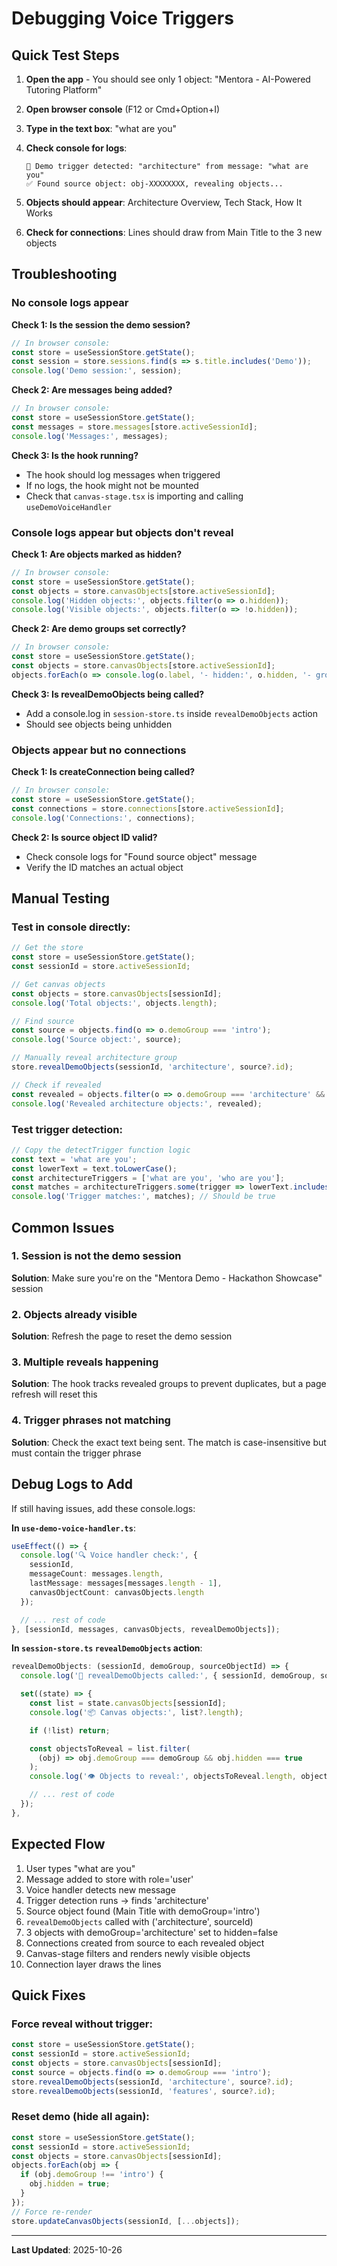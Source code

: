 # Debugging Voice Triggers

## Quick Test Steps

1. **Open the app** - You should see only 1 object: "Mentora - AI-Powered Tutoring Platform"

2. **Open browser console** (F12 or Cmd+Option+I)

3. **Type in the text box**: "what are you"

4. **Check console for logs**:
   ```
   🎯 Demo trigger detected: "architecture" from message: "what are you"
   ✅ Found source object: obj-XXXXXXXX, revealing objects...
   ```

5. **Objects should appear**: Architecture Overview, Tech Stack, How It Works

6. **Check for connections**: Lines should draw from Main Title to the 3 new objects

## Troubleshooting

### No console logs appear

**Check 1: Is the session the demo session?**
```javascript
// In browser console:
const store = useSessionStore.getState();
const session = store.sessions.find(s => s.title.includes('Demo'));
console.log('Demo session:', session);
```

**Check 2: Are messages being added?**
```javascript
// In browser console:
const store = useSessionStore.getState();
const messages = store.messages[store.activeSessionId];
console.log('Messages:', messages);
```

**Check 3: Is the hook running?**
- The hook should log messages when triggered
- If no logs, the hook might not be mounted
- Check that `canvas-stage.tsx` is importing and calling `useDemoVoiceHandler`

### Console logs appear but objects don't reveal

**Check 1: Are objects marked as hidden?**
```javascript
// In browser console:
const store = useSessionStore.getState();
const objects = store.canvasObjects[store.activeSessionId];
console.log('Hidden objects:', objects.filter(o => o.hidden));
console.log('Visible objects:', objects.filter(o => !o.hidden));
```

**Check 2: Are demo groups set correctly?**
```javascript
// In browser console:
const store = useSessionStore.getState();
const objects = store.canvasObjects[store.activeSessionId];
objects.forEach(o => console.log(o.label, '- hidden:', o.hidden, '- group:', o.demoGroup));
```

**Check 3: Is revealDemoObjects being called?**
- Add a console.log in `session-store.ts` inside `revealDemoObjects` action
- Should see objects being unhidden

### Objects appear but no connections

**Check 1: Is createConnection being called?**
```javascript
// In browser console:
const store = useSessionStore.getState();
const connections = store.connections[store.activeSessionId];
console.log('Connections:', connections);
```

**Check 2: Is source object ID valid?**
- Check console logs for "Found source object" message
- Verify the ID matches an actual object

## Manual Testing

### Test in console directly:

```javascript
// Get the store
const store = useSessionStore.getState();
const sessionId = store.activeSessionId;

// Get canvas objects
const objects = store.canvasObjects[sessionId];
console.log('Total objects:', objects.length);

// Find source
const source = objects.find(o => o.demoGroup === 'intro');
console.log('Source object:', source);

// Manually reveal architecture group
store.revealDemoObjects(sessionId, 'architecture', source?.id);

// Check if revealed
const revealed = objects.filter(o => o.demoGroup === 'architecture' && !o.hidden);
console.log('Revealed architecture objects:', revealed);
```

### Test trigger detection:

```javascript
// Copy the detectTrigger function logic
const text = 'what are you';
const lowerText = text.toLowerCase();
const architectureTriggers = ['what are you', 'who are you'];
const matches = architectureTriggers.some(trigger => lowerText.includes(trigger));
console.log('Trigger matches:', matches); // Should be true
```

## Common Issues

### 1. Session is not the demo session
**Solution**: Make sure you're on the "Mentora Demo - Hackathon Showcase" session

### 2. Objects already visible
**Solution**: Refresh the page to reset the demo session

### 3. Multiple reveals happening
**Solution**: The hook tracks revealed groups to prevent duplicates, but a page refresh will reset this

### 4. Trigger phrases not matching
**Solution**: Check the exact text being sent. The match is case-insensitive but must contain the trigger phrase

## Debug Logs to Add

If still having issues, add these console.logs:

**In `use-demo-voice-handler.ts`**:
```typescript
useEffect(() => {
  console.log('🔍 Voice handler check:', {
    sessionId,
    messageCount: messages.length,
    lastMessage: messages[messages.length - 1],
    canvasObjectCount: canvasObjects.length
  });

  // ... rest of code
}, [sessionId, messages, canvasObjects, revealDemoObjects]);
```

**In `session-store.ts` `revealDemoObjects` action**:
```typescript
revealDemoObjects: (sessionId, demoGroup, sourceObjectId) => {
  console.log('🎨 revealDemoObjects called:', { sessionId, demoGroup, sourceObjectId });

  set((state) => {
    const list = state.canvasObjects[sessionId];
    console.log('📦 Canvas objects:', list?.length);

    if (!list) return;

    const objectsToReveal = list.filter(
      (obj) => obj.demoGroup === demoGroup && obj.hidden === true
    );
    console.log('👁️ Objects to reveal:', objectsToReveal.length, objectsToReveal.map(o => o.label));

    // ... rest of code
  });
},
```

## Expected Flow

1. User types "what are you"
2. Message added to store with role='user'
3. Voice handler detects new message
4. Trigger detection runs → finds 'architecture'
5. Source object found (Main Title with demoGroup='intro')
6. `revealDemoObjects` called with ('architecture', sourceId)
7. 3 objects with demoGroup='architecture' set to hidden=false
8. Connections created from source to each revealed object
9. Canvas-stage filters and renders newly visible objects
10. Connection layer draws the lines

## Quick Fixes

### Force reveal without trigger:
```javascript
const store = useSessionStore.getState();
const sessionId = store.activeSessionId;
const objects = store.canvasObjects[sessionId];
const source = objects.find(o => o.demoGroup === 'intro');
store.revealDemoObjects(sessionId, 'architecture', source?.id);
store.revealDemoObjects(sessionId, 'features', source?.id);
```

### Reset demo (hide all again):
```javascript
const store = useSessionStore.getState();
const sessionId = store.activeSessionId;
const objects = store.canvasObjects[sessionId];
objects.forEach(obj => {
  if (obj.demoGroup !== 'intro') {
    obj.hidden = true;
  }
});
// Force re-render
store.updateCanvasObjects(sessionId, [...objects]);
```

---

**Last Updated**: 2025-10-26
